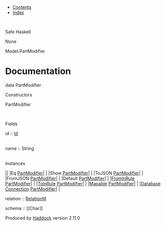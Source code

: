 -   [Contents](index.html)
-   [Index](doc-index.html)

 

Safe Haskell

None

Model.PartModifier

Documentation
=============

data PartModifier

Constructors

PartModifier

 

Fields

id :: [Id](Model-General.html#t:Id)  
 

name :: String  
 

Instances

||
|Eq [PartModifier](Model-PartModifier.html#t:PartModifier)| |
|Show [PartModifier](Model-PartModifier.html#t:PartModifier)| |
|ToJSON [PartModifier](Model-PartModifier.html#t:PartModifier)| |
|FromJSON [PartModifier](Model-PartModifier.html#t:PartModifier)| |
|Default [PartModifier](Model-PartModifier.html#t:PartModifier)| |
|[FromInRule](Data-InRules.html#t:FromInRule) [PartModifier](Model-PartModifier.html#t:PartModifier)| |
|[ToInRule](Data-InRules.html#t:ToInRule) [PartModifier](Model-PartModifier.html#t:PartModifier)| |
|[Mapable](Model-General.html#t:Mapable) [PartModifier](Model-PartModifier.html#t:PartModifier)| |
|[Database](Model-General.html#t:Database) [Connection](Data-SqlTransaction.html#t:Connection) [PartModifier](Model-PartModifier.html#t:PartModifier)| |

relation :: [RelationM](Data-Relation.html#t:RelationM)

schema :: [[Char]]

Produced by [Haddock](http://www.haskell.org/haddock/) version 2.11.0
